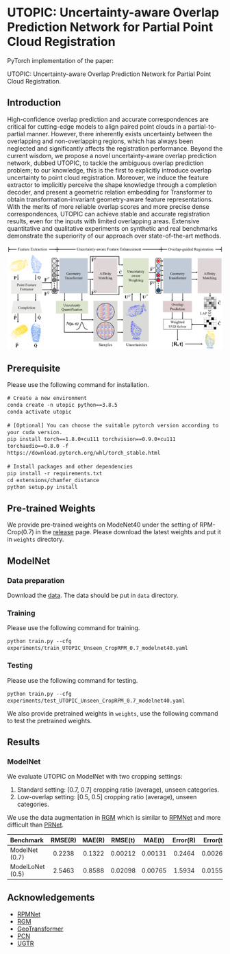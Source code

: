 # UTOPIC: Uncertainty-aware Overlap Prediction Network for Partial Point Cloud Registration

PyTorch implementation of the paper:

UTOPIC: Uncertainty-aware Overlap Prediction Network for Partial Point Cloud Registration.

## Introduction

High-confidence overlap prediction and accurate correspondences are critical for cutting-edge models to align paired point clouds in a partial-to-partial manner. However, there inherently exists uncertainty between the overlapping and non-overlapping regions, which has always been neglected and significantly affects the registration performance. Beyond the current wisdom, we propose a novel uncertainty-aware overlap prediction network, dubbed UTOPIC, to tackle the ambiguous overlap prediction problem; to our knowledge, this is the first to explicitly introduce overlap uncertainty to point cloud registration. Moreover, we induce the feature extractor to implicitly perceive the shape knowledge through a completion decoder, and present a geometric relation embedding for Transformer to obtain transformation-invariant geometry-aware feature representations. With the merits of more reliable overlap scores and more precise dense correspondences, UTOPIC can achieve stable and accurate registration results, even for the inputs with limited overlapping areas. Extensive quantitative and qualitative experiments on synthetic and real benchmarks demonstrate the superiority of our approach over state-of-the-art methods.

![](assets/teaser.png)

## Prerequisite

Please use the following command for installation.

```
# Create a new environment
conda create -n utopic python==3.8.5
conda activate utopic

# [Optional] You can choose the suitable pytorch version according to your cuda version.
pip install torch==1.8.0+cu111 torchvision==0.9.0+cu111 torchaudio==0.8.0 -f https://download.pytorch.org/whl/torch_stable.html

# Install packages and other dependencies
pip install -r requirements.txt
cd extensions/chamfer_distance
python setup.py install
```

## Pre-trained Weights

We provide pre-trained weights on ModeNet40 under the setting of RPM-Crop(0.7) in the [release]() page. Please download the latest weights and put it in `weights` directory.

## ModelNet

### Data preparation

Download the [data](https://shapenet.cs.stanford.edu/media/modelnet40_ply_hdf5_2048.zip). The data should be put in `data` directory.

### Training

Please use the following command for training.

```
python train.py --cfg experiments/train_UTOPIC_Unseen_CropRPM_0.7_modelnet40.yaml
```

### Testing

Please use the following command for testing.

```
python train.py --cfg experiments/test_UTOPIC_Unseen_CropRPM_0.7_modelnet40.yaml
```

We also provide pretrained weights in `weights`, use the following command to test the pretrained weights.

## Results

### ModelNet

We evaluate UTOPIC on ModelNet with two cropping settings:

1. Standard setting: [0.7, 0.7] cropping ratio (average), unseen categories.
2. Low-overlap setting: [0.5, 0.5] cropping ratio (average), unseen categories.

We use the data augmentation in [RGM](https://arxiv.org/abs/2103.04256) which is similar to [RPMNet](https://arxiv.org/abs/2003.13479) and more difficult than [PRNet](https://arxiv.org/abs/1910.12240).

| Benchmark      | RMSE(R) | MAE(R) | RMSE(t) | MAE(t) | Error(R) | Error(t) |
| :------------- | :---: | :---: | :---: | :---: | :---: | :---: |
| ModelNet (0.7)  | 0.2238 | 0.1322 | 0.00212 | 0.00131 | 0.2464 | 0.00264 |
| ModelLoNet (0.5) | 2.5463 | 0.8588 | 0.02098 | 0.00765 | 1.5934 | 0.01555 |


## Acknowledgements

- [RPMNet](https://github.com/yewzijian/RPMNet)
- [RGM](https://github.com/fukexue/RGM)
- [GeoTransformer](https://github.com/qinzheng93/GeoTransformer)
- [PCN](https://github.com/qinglew/PCN-PyTorch)
- [UGTR](https://github.com/fanyang587/UGTR)
